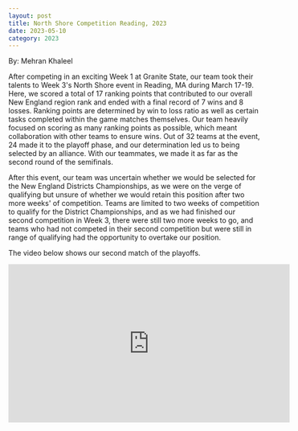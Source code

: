 ```yaml
---
layout: post
title: North Shore Competition Reading, 2023
date: 2023-05-10
category: 2023
---
```

By: Mehran Khaleel 

After competing in an exciting Week 1 at Granite State, our team took their talents to Week 3's North Shore event in Reading, MA during March 17-19. Here, we scored a total of 17 ranking points that contributed to our overall New England region rank and ended with a final record of 7 wins and 8 losses. Ranking points are determined by win to loss ratio as well as certain tasks completed within the game matches themselves. Our team heavily focused on scoring as many ranking points as possible, which meant collaboration with other teams to ensure wins. Out of 32 teams at the event, 24 made it to the playoff phase, and our determination led us to being selected by an alliance. With our teammates, we made it as far as the second round of the semifinals. 

After this event, our team was uncertain whether we would be selected for the New England Districts Championships, as we were on the verge of qualifying but unsure of whether we would retain this position after two more weeks' of competition. Teams are limited to two weeks of competition to qualify for the District Championships, and as we had finished our second competition in Week 3, there were still two more weeks to go, and teams who had not competed in their second competition but were still in range of qualifying had the opportunity to overtake our position.

The video below shows our second match of the playoffs. 

<iframe width="560" height="315" src="https://www.youtube.com/watch?v=zVD1S0CnfbI" title="DevilBotz in Match 5 of Playoffs" frameborder="0" allow="accelerometer; autoplay; clipboard-write; encrypted-media; gyroscope; picture-in-picture; web-share" allowfullscreen></iframe>
